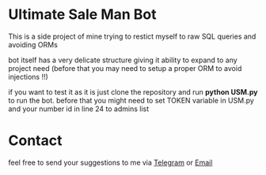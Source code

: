 # Ultimate Sale Man Bot

This is a side project of mine trying to restict myself to raw SQL queries and avoiding ORMs

bot itself has a very delicate structure giving it ability to expand to any project need (before that you may need to setup a proper ORM to avoid injections !!)


if you want to test it as it is just clone the repository and run **python USM.py** to run the bot.
before that you might need to set TOKEN variable in USM.py and your number id in line 24 to admins list

# Contact
feel free to send your suggestions to me via [Telegram](https://t.me/KVMswitch) or [Email](mailto:jvmdev@proton.me)

